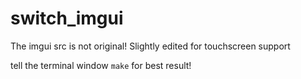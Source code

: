 # switch_imgui

The imgui src is not original! Slightly edited for touchscreen support

tell the terminal window ```make``` for best result!
